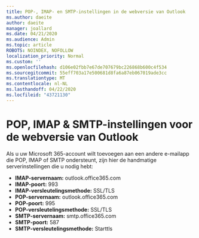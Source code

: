 ```yaml
---
title: POP-, IMAP- en SMTP-instellingen in de webversie van Outlook
ms.author: daeite
author: daeite
manager: joallard
ms.date: 04/21/2020
ms.audience: Admin
ms.topic: article
ROBOTS: NOINDEX, NOFOLLOW
localization_priority: Normal
ms.custom: ''
ms.openlocfilehash: d106e02fbb7e67de707679bc226868b600c4f534
ms.sourcegitcommit: 55eff703a17e500681d8fa6a87eb067019ade3cc
ms.translationtype: MT
ms.contentlocale: nl-NL
ms.lasthandoff: 04/22/2020
ms.locfileid: "43721130"
---
```

# <a name="pop-imap--smtp-settings-for-outlook-on-the-web"></a>POP, IMAP & SMTP-instellingen voor de webversie van Outlook

Als u uw Microsoft 365-account wilt toevoegen aan een andere e-mailapp die POP, IMAP of SMTP ondersteunt, zijn hier de handmatige serverinstellingen die u nodig hebt:
  
- **IMAP-servernaam:** outlook.office365.com
- **IMAP-poort:** 993
- **IMAP-versleutelingsmethode:** SSL/TLS
- **POP-servernaam:** outlook.office365.com  
- **POP-poort:** 995  
- **POP-versleutelingsmethode:** SSL/TLS  
- **SMTP-servernaam:** smtp.office365.com
- **SMTP-poort:** 587
- **SMTP-versleutelingsmethode:** Starttls